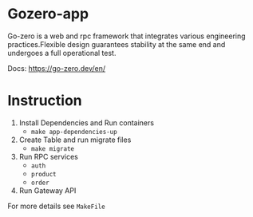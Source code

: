 # Gozero-app
Go-zero is a web and rpc framework that integrates various engineering practices.Flexible design guarantees stability at the same end and undergoes a full operational test.

Docs: https://go-zero.dev/en/
# Instruction
1. Install Dependencies and Run containers
   - ```make app-dependencies-up```
2. Create Table and run migrate files 
   - ```make migrate``` 
3. Run RPC services
    - ```auth```
    - ```product```
    - ```order```
4. Run Gateway API

For more details see ```MakeFile```
